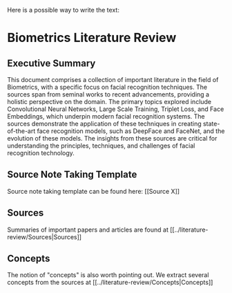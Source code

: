 Here is a possible way to write the text:

# Biometrics Literature Review

## Executive Summary
This document comprises a collection of important literature in the field of Biometrics, with a specific focus on facial recognition techniques. The sources span from seminal works to recent advancements, providing a holistic perspective on the domain. The primary topics explored include Convolutional Neural Networks, Large Scale Training, Triplet Loss, and Face Embeddings, which underpin modern facial recognition systems. The sources demonstrate the application of these techniques in creating state-of-the-art face recognition models, such as DeepFace and FaceNet, and the evolution of these models. The insights from these sources are critical for understanding the principles, techniques, and challenges of facial recognition technology.

## Source Note Taking Template
Source note taking template can be found here: [[Source X]]

## Sources
Summaries of important papers and articles are found at [[../literature-review/Sources|Sources]]


## Concepts
The notion of "concepts" is also worth pointing out. We extract several concepts from the sources at [[../literature-review/Concepts|Concepts]]

